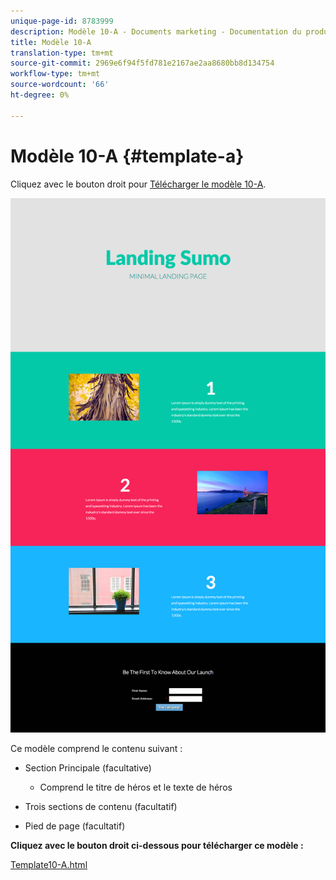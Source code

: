 ```yaml
---
unique-page-id: 8783999
description: Modèle 10-A - Documents marketing - Documentation du produit
title: Modèle 10-A
translation-type: tm+mt
source-git-commit: 2969e6f94f5fd781e2167ae2aa8680bb8d134754
workflow-type: tm+mt
source-wordcount: '66'
ht-degree: 0%

---
```



# Modèle 10-A {#template-a}

Cliquez avec le bouton droit pour [Télécharger le modèle 10-A](http://docs.marketo.com/download/attachments/8783999/template-10a.html?version=2&amp;modificationdate=1438210845000&amp;api=v2).

![](assets/image2015-7-27-10-3a44-3a49.png)

Ce modèle comprend le contenu suivant :

* Section Principale (facultative)

   * Comprend le titre de héros et le texte de héros

* Trois sections de contenu (facultatif)
* Pied de page (facultatif)

**Cliquez avec le bouton droit ci-dessous pour télécharger ce modèle :**

[Template10-A.html](http://docs.marketo.com/download/attachments/8783999/template-10a.html?version=2&amp;modificationdate=1438210845000&amp;api=v2)

